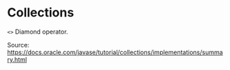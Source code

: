 # Collections

`<>` Diamond operator.

Source: https://docs.oracle.com/javase/tutorial/collections/implementations/summary.html



